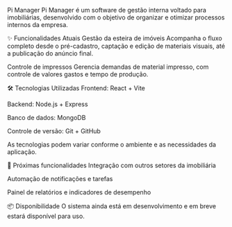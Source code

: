 Pi Manager
Pi Manager é um software de gestão interna voltado para imobiliárias, desenvolvido com o objetivo de organizar e otimizar processos internos da empresa.

✨ Funcionalidades Atuais
Gestão da esteira de imóveis
Acompanha o fluxo completo desde o pré-cadastro, captação e edição de materiais visuais, até a publicação do anúncio final.

Controle de impressos
Gerencia demandas de material impresso, com controle de valores gastos e tempo de produção.

🛠️ Tecnologias Utilizadas
Frontend: React + Vite

Backend: Node.js + Express

Banco de dados: MongoDB

Controle de versão: Git + GitHub

As tecnologias podem variar conforme o ambiente e as necessidades da aplicação.

🚧 Próximas funcionalidades
Integração com outros setores da imobiliária

Automação de notificações e tarefas

Painel de relatórios e indicadores de desempenho

📦 Disponibilidade
O sistema ainda está em desenvolvimento e em breve estará disponível para uso.